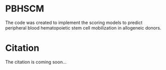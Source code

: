 # PBHSCM
The code was created to implement the scoring models to predict peripheral blood hematopoietic stem cell mobilization in allogeneic donors.

# Citation
The citation is coming soon...
